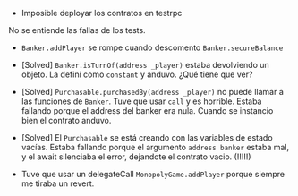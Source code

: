 * Imposible deployar los contratos en testrpc

No se entiende las fallas de los tests.
* `Banker.addPlayer` se rompe cuando descomento `Banker.secureBalance`


* [Solved] `Banker.isTurnOf(address _player)` estaba devolviendo un objeto. La definí como `constant` y anduvo. ¿Qué tiene que ver?
* [Solved] `Purchasable.purchasedBy(address _player)` no puede llamar a las funciones de `Banker`. Tuve que usar `call` y es horrible. Estaba fallando porque el address del banker era nula. Cuando se instancio bien el contrato anduvo.
* [Solved] El `Purchasable` se está creando con las variables de estado vacías. Estaba fallando porque el argumento `address banker` estaba mal, y el await silenciaba el error, dejandote el contrato vacio. (!!!!!)


* Tuve que usar un delegateCall `MonopolyGame.addPlayer` porque siempre me tiraba un revert. 
